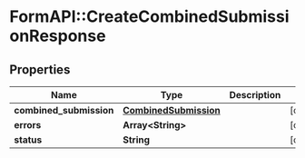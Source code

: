 # FormAPI::CreateCombinedSubmissionResponse

## Properties
Name | Type | Description | Notes
------------ | ------------- | ------------- | -------------
**combined_submission** | [**CombinedSubmission**](CombinedSubmission.md) |  | [optional] 
**errors** | **Array&lt;String&gt;** |  | [optional] 
**status** | **String** |  | [optional] 


